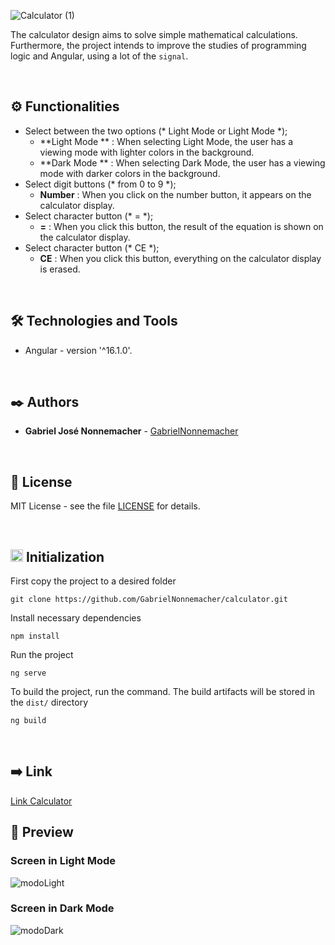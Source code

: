 ![Calculator (1)](https://github.com/GabrielNonnemacher/calculator/assets/87139289/e71fdcbe-a311-45aa-9973-3f3b977fd622)

The calculator design aims to solve simple mathematical calculations. Furthermore, the project intends to improve the studies of programming logic and Angular, using a lot of the `signal`.

<br/>

## ⚙️ Functionalities

* Select between the two options (* Light Mode or Light Mode *); 
  * **Light Mode ** : When selecting Light Mode, the user has a viewing mode with lighter colors in the background.
  * **Dark Mode ** : When selecting Dark Mode, the user has a viewing mode with darker colors in the background.
* Select digit buttons (* from 0 to 9 *); 
  * **Number** : When you click on the number button, it appears on the calculator display.
* Select character button (* = *); 
  * **=** : When you click this button, the result of the equation is shown on the calculator display.
* Select character button (* CE *); 
  * **CE** : When you click this button, everything on the calculator display is erased.

<br/>

## 🛠️ Technologies and Tools

* Angular - version '^16.1.0'.
  
<br/>

## ✒️ Authors

* **Gabriel José Nonnemacher** - [GabrielNonnemacher](https://github.com/GabrielNonnemacher)

<br/>

## 📄 License

MIT License - see the file [LICENSE](https://github.com/GabrielNonnemacher/calculator/blob/master/LICENSE) for details.

<br/>

## <img height="20px" src="https://cdn-icons-png.flaticon.com/512/352/352163.png"> Initialization

First copy the project to a desired folder
```
git clone https://github.com/GabrielNonnemacher/calculator.git
```
Install necessary dependencies
```
npm install
```
Run the project
```
ng serve
```
To build the project, run the command. The build artifacts will be stored in the `dist/` directory
```
ng build
```

<br/>

## ➡️ Link
<a href="https://calculator-ha9aul4oi-gabriel-nonnemachers-projects.vercel.app" target="_blank" rel="noopener noreferrer">Link Calculator<a/>
<br/>

## 👀 Preview
### Screen in Light Mode
![modoLight](https://github.com/GabrielNonnemacher/calculator/assets/87139289/62c56f99-d1de-4d86-ab8e-e6231d7cbad2)

### Screen in Dark Mode
![modoDark](https://github.com/GabrielNonnemacher/calculator/assets/87139289/78d85d84-a259-45e9-b925-b46ea72800ba)
